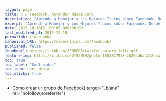 ```yaml
---
layout: page
title: 🐤 ▷ Facebook, Aprender desde Cero
description: "Aprende a Manejar y Los Mejores Trucos sobre Facebook. Desde cero todo lo que debes saber"
excerpt: "Aprende a Manejar y Los Mejores Trucos sobre Facebook. Desde cero todo lo que debes saber"
date: 2019-10-16T21:00:00.000+00:00
last_modified_at: 2019-12-10
permalink: /facebook/
canonical_URL: https://ciberninjas.com/facebook/
published: false
thumbnail: https://i.ibb.co/JF0PGRS/twitter-pajaro-feliz.gif
feature-img: https://i.ibb.co/Vt92M9W/photo-1551817958-20204d6ab212-ixlib-rb-1-2.jpg
toc: true
toc_label: "Contenidos"
toc_icon: user-ninja
toc_sticky: true
---
```


* [Cómo crear un grupo de Facebook](https://neilpatel.com/es/blog/como-crear-un-grupo-de-facebook/){:target="_blank" rel="nofollow,noreferrer"}
